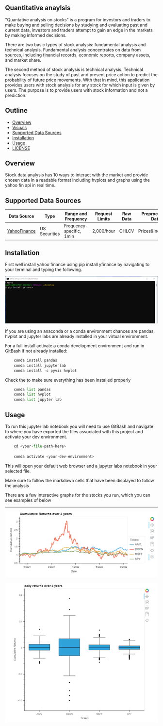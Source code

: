 ## Quantitative anaylsis
"Quantative analysis on stocks" is a program for investors and traders to make buying and selling decisions by studying and evaluating past and current data, investors and traders attempt to gain an edge in the markets by making informed decisions.

There are two basic types of stock analysis: fundamental analysis and technical analysis. Fundamental analysis concentrates on data from sources, including financial records, economic reports, company assets, and market share. 

The second method of stock analysis is technical analysis. Technical analysis focuses on the study of past and present price action to predict the probability of future price movements.
With that in mind, this application provides users with stock analysis for any stock for which input is given by users. The purpose is to provide users with stock information and not a prediction.





## Outline

- [Overview](#Overview)
- [Visuals](#Visuals)
- [Supported Data Sources](#Supported-Data-Sources)
- [Installation](#Installation)
- [Usage](#Usage)
- [LICENSE](#LICENSE)

## Overview
Stock data analysis has 10 ways to interact with the market and provide chosen data in a readable format including hvplots and graphs
using the yahoo fin api in real time.


## Supported Data Sources

|Data Source |Type |Range and Frequency |Request Limits|Raw Data|Preprocessed Data|
|  ----  |  ----  |  ----  |  ----  |  ----  |  ----  |
|[YahooFinance](https://pypi.org/project/yfinance/)| US Securities| Frequency-specific, 1min| 2,000/hour| OHLCV | Prices&Indicators|


## Installation

First well install yahoo finance using pip install yfinance by navigating to your terminal and typing the following.

![Yahoo_Fin](readme-images/pip-install-yahoo-fin.png)

If you are using an anaconda or a conda environment chances are pandas, hvplot and jupyter labs are already installed in your virtual environment.  

For a full install activate a conda development environment and run in GitBash if not already installed:
```python
    conda install pandas
    conda install jupyterlab
    conda install -c pyviz hvplot
```
Check the to make sure everything has been installed properly
```python
    conda list pandas
    conda list hvplot
    conda list jupyter lab
```

## Usage

To run this jupyter lab notebook you will need to use GitBash and navigate to where you have exported the files associated with this project and activate your dev environment.
```python
    cd <your-file-path-here>
    
    conda activate <your-dev-environment>

```

This will open your default web browser and a jupyter labs notebook in your selected file.

Make sure to follow the markdown cells that have been displayed to follow the analysis

There are a few interactive graphs for the stocks you run, which you can see examples of below

---

![Cumulative_returns](readme-images/cumreturns.png)






![Daily_returns](readme-images/dailreturnchart.png)

